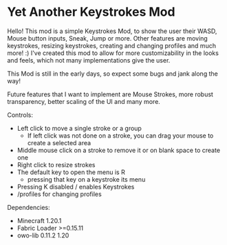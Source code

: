 # Yet Another Keystrokes Mod
Hello! 
This mod is a simple Keystrokes Mod, to show the user their WASD, Mouse button inputs, Sneak, Jump or more.
Other features are moving keystrokes, resizing keystrokes, creating and changing profiles and much more! :)
I've created this mod to allow for more customizability in the looks and feels, which not many implementations give the user. 

This Mod is still in the early days, so expect some bugs and jank along the way!

Future features that I want to implement are Mouse Strokes, more robust transparency, better scaling of the UI and many more.

Controls:
- Left click to move a single stroke or a group
  - If left click was not done on a stroke, you can drag your mouse to create a selected area 
- Middle mouse click on a stroke to remove it or on blank space to create one
- Right click to resize strokes
- The default key to open the menu is R
  - pressing that key on a keystroke its menu
- Pressing K disabled / enables Keystrokes
- /profiles for changing profiles


Dependencies:
- Minecraft 1.20.1
- Fabric Loader >=0.15.11
- owo-lib 0.11.2 1.20
